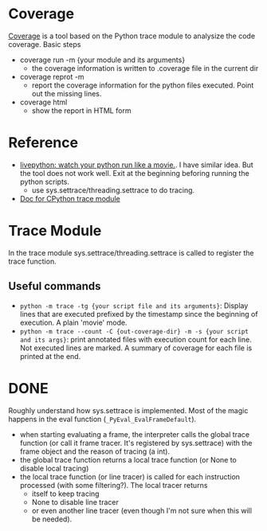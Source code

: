 # Coverage

[Coverage](https://coverage.readthedocs.io/en/6.4.3/) is a tool based on the Python trace module to analysize the code coverage. Basic steps
- coverage run -m {your module and its arguments}
  - the coverage information is written to .coverage file in the current dir
- coverage reprot -m
  - report the coverage information for the python files executed. Point out the missing lines.
- coverage html
  - show the report in HTML form

# Reference
- [livepython: watch your python run like a movie.](https://github.com/agermanidis/livepython). I have similar idea. But the tool does not work well. Exit at the beginning beforing running the python scripts.
  - use sys.settrace/threading.settrace to do tracing.
- [Doc for CPython trace module](https://docs.python.org/3/library/trace.html)

# Trace Module

In the trace module sys.settrace/threading.settrace is called to register the trace function.

## Useful commands
- `python -m trace -tg {your script file and its arguments}`: Display lines that are executed prefixed by the timestamp since the beginning of execution. A plain 'movie' mode.
- `python -m trace --count -C {out-coverage-dir} -m -s {your script and its args}`: print annotated files with execution count for each line. Not executed lines are marked. A summary of coverage for each file is printed at the end.

# DONE

Roughly understand how sys.settrace is implemented. Most of the magic happens in the eval function (`_PyEval_EvalFrameDefault`).
- when starting evaluating a frame, the interpreter calls the global trace function (or call it frame tracer. It's registered by sys.settrace) with the frame object and the reason of tracing (a int).
- the global trace function returns a local trace function (or None to disable local tracing)
- the local trace function (or line tracer) is called for each instruction processed (with some filtering?). The local tracer returns
  - itself to keep tracing
  - None to disable line tracer
  - or even another line tracer (even though I'm not sure when this will be needed).
